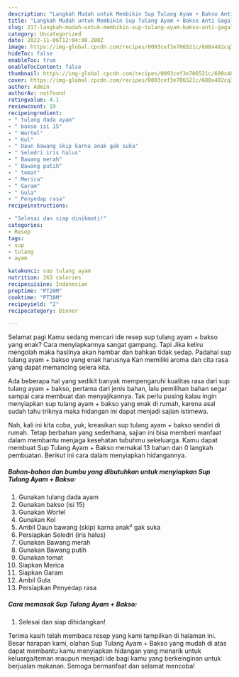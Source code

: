 ```yaml
---
description: "Langkah Mudah untuk Membikin Sup Tulang Ayam + Bakso Anti Gagal"
title: "Langkah Mudah untuk Membikin Sup Tulang Ayam + Bakso Anti Gagal"
slug: 217-langkah-mudah-untuk-membikin-sup-tulang-ayam-bakso-anti-gagal
category: Uncategorized
date: 2022-11-06T12:04:08.280Z
image: https://img-global.cpcdn.com/recipes/0093cef3e706521c/680x482cq70/sup-tulang-ayam-bakso-foto-resep-utama.jpg
hideToc: false
enableToc: true
enableTocContent: false
thumbnail: https://img-global.cpcdn.com/recipes/0093cef3e706521c/680x482cq70/sup-tulang-ayam-bakso-foto-resep-utama.jpg
cover: https://img-global.cpcdn.com/recipes/0093cef3e706521c/680x482cq70/sup-tulang-ayam-bakso-foto-resep-utama.jpg
author: Admin
authorAv: notfound
ratingvalue: 4.1
reviewcount: 19
recipeingredient:
- " tulang dada ayam"
- " bakso isi 15"
- " Wortel"
- " Kol"
- " Daun bawang skip karna anak gak suka"
- " Seledri iris halus"
- " Bawang merah"
- " Bawang putih"
- " tomat"
- " Merica"
- " Garam"
- " Gula"
- " Penyedap rasa"
recipeinstructions:

- "Selesai dan siap dinikmati!"
categories:
- Resep
tags:
- sup
- tulang
- ayam

katakunci: sup tulang ayam 
nutrition: 263 calories
recipecuisine: Indonesian
preptime: "PT20M"
cooktime: "PT38M"
recipeyield: "2"
recipecategory: Dinner

---
```



Selamat pagi Kamu sedang mencari ide resep sup tulang ayam + bakso yang enak? Cara menyiapkannya sangat gampang. Tapi Jika keliru mengolah maka hasilnya akan hambar dan bahkan tidak sedap. Padahal sup tulang ayam + bakso yang enak harusnya Kan memiliki aroma dan cita rasa yang dapat memancing selera kita.




Ada beberapa hal yang sedikit banyak mempengaruhi kualitas rasa dari sup tulang ayam + bakso, pertama dari jenis bahan, lalu pemilihan bahan segar sampai cara membuat dan menyajikannya. Tak perlu pusing kalau ingin menyiapkan sup tulang ayam + bakso yang enak di rumah, karena asal sudah tahu triknya maka hidangan ini dapat menjadi sajian istimewa.


Nah, kali ini kita coba, yuk, kreasikan sup tulang ayam + bakso sendiri di rumah. Tetap berbahan yang sederhana, sajian ini bisa memberi manfaat dalam membantu menjaga kesehatan tubuhmu sekeluarga. Kamu dapat membuat Sup Tulang Ayam + Bakso memakai 13 bahan dan 0 langkah pembuatan. Berikut ini cara dalam menyiapkan hidangannya.

<!--inarticleads1-->

##### Bahan-bahan dan bumbu yang dibutuhkan untuk menyiapkan Sup Tulang Ayam + Bakso:

1. Gunakan  tulang dada ayam
1. Gunakan  bakso (isi 15)
1. Gunakan  Wortel
1. Gunakan  Kol
1. Ambil  Daun bawang (skip) karna anak² gak suka
1. Persiapkan  Seledri (iris halus)
1. Gunakan  Bawang merah
1. Gunakan  Bawang putih
1. Gunakan  tomat
1. Siapkan  Merica
1. Siapkan  Garam
1. Ambil  Gula
1. Persiapkan  Penyedap rasa




<!--inarticleads2-->

##### Cara memasak Sup Tulang Ayam + Bakso:


1. Selesai dan siap dihidangkan!



Terima kasih telah membaca resep yang kami tampilkan di halaman ini. Besar harapan kami, olahan Sup Tulang Ayam + Bakso yang mudah di atas dapat membantu kamu menyiapkan hidangan yang menarik untuk keluarga/teman maupun menjadi ide bagi kamu yang berkeinginan untuk berjualan makanan. Semoga bermanfaat dan selamat mencoba!
